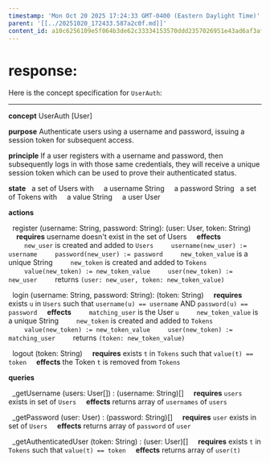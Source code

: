 ```yaml
---
timestamp: 'Mon Oct 20 2025 17:24:33 GMT-0400 (Eastern Daylight Time)'
parent: '[[../20251020_172433.587a2c0f.md]]'
content_id: a10c6256109e5f064b3de62c33334153570ddd2357026951e43ad6af3afebbe9
---
```


# response:

Here is the concept specification for `UserAuth`:

***

**concept** UserAuth \[User]

**purpose** Authenticate users using a username and password, issuing a session token for subsequent access.

**principle** If a user registers with a username and password, then subsequently logs in with those same credentials, they will receive a unique session token which can be used to prove their authenticated status.

**state**
  a set of Users with
    a username String
    a password String
  a set of Tokens with
    a value String
    a user User

**actions**

  register (username: String, password: String): (user: User, token: String)
    **requires** username doesn't exist in the set of Users
    **effects**
        `new_user` is created and added to `Users`
        `username(new_user) := username`
        `password(new_user) := password`
        `new_token_value` is a unique String
        `new_token` is created and added to `Tokens`
        `value(new_token) := new_token_value`
        `user(new_token) := new_user`
        returns `(user: new_user, token: new_token_value)`

  login (username: String, password: String): (token: String)
    **requires** exists `u` in `Users` such that `username(u) == username` AND `password(u) == password`
    **effects**
        `matching_user` is the User `u`
        `new_token_value` is a unique String
        `new_token` is created and added to `Tokens`
        `value(new_token) := new_token_value`
        `user(new_token) := matching_user`
        returns `(token: new_token_value)`

  logout (token: String)
    **requires** exists `t` in `Tokens` such that `value(t) == token`
    **effects** the Token `t` is removed from `Tokens`

**queries**

  \_getUsername (users: User\[]) : (username: String)\[]
    **requires** `users` exists in set of `Users`
    **effects** returns array of `usernames` of `users`

  \_getPassword (user: User) : (password: String)\[]
    **requires** `user` exists in set of `Users`
    **effects** returns array of `password` of `user`

  \_getAuthenticatedUser (token: String) : (user: User)\[]
    **requires** exists `t` in `Tokens` such that `value(t) == token`
    **effects** returns array of `user(t)`
